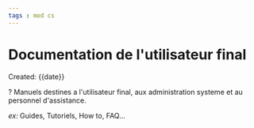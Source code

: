 ```yaml
---
tags : mod cs
---
```

# Documentation de l'utilisateur final
Created: {{date}}

?
Manuels destines a l'utilisateur final, aux administration systeme et au personnel d'assistance. 
<!--SR:!2022-09-30,1,230-->

*ex:* Guides, Tutoriels, How to, FAQ...